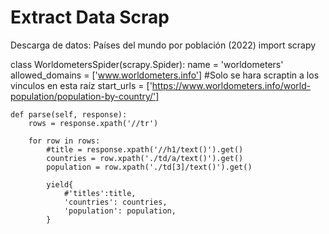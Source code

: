 # Extract Data Scrap
Descarga de datos: Países del mundo por población (2022)
import scrapy


class WorldometersSpider(scrapy.Spider):
    name = 'worldometers'
    allowed_domains = ['www.worldometers.info'] #Solo se hara scraptin a los vinculos en esta raíz
    start_urls = ['https://www.worldometers.info/world-population/population-by-country/']

    def parse(self, response):
        rows = response.xpath('//tr')

        for row in rows:
            #title = response.xpath('//h1/text()').get()
            countries = row.xpath('./td/a/text()').get()
            population = row.xpath('./td[3]/text()').get()

            yield{
                #'titles':title,
                'countries': countries,
                'population': population,
            }
